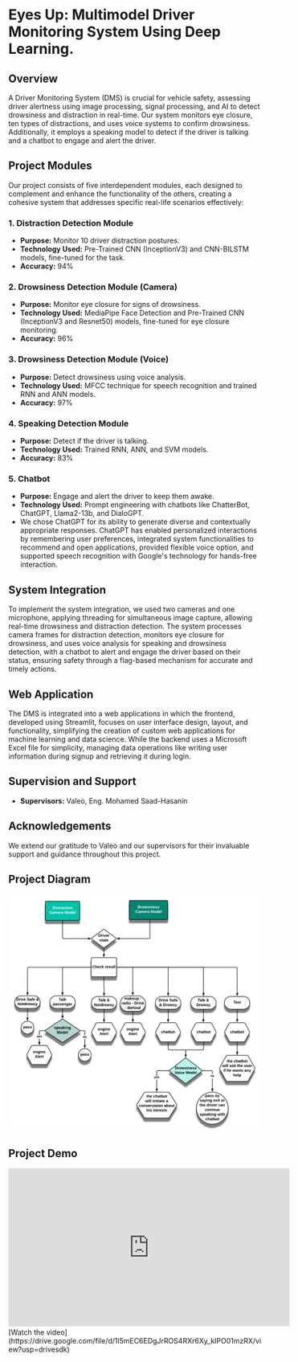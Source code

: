 # Eyes Up: Multimodel Driver Monitoring System Using Deep Learning.

## Overview

A Driver Monitoring System (DMS) is crucial for vehicle safety, assessing driver alertness using image processing, signal processing, and AI to detect drowsiness and distraction in real-time. Our system monitors eye closure, ten types of distractions, and uses voice systems to confirm drowsiness. Additionally, it employs a speaking model to detect if the driver is talking and a chatbot to engage and alert the driver.

## Project Modules

Our project consists of five interdependent modules, each designed to complement and enhance the functionality of the others, creating a cohesive system that addresses specific real-life scenarios effectively:

### 1. Distraction Detection Module
- **Purpose:** Monitor 10 driver distraction postures.
- **Technology Used:** Pre-Trained CNN (InceptionV3) and CNN-BILSTM models, fine-tuned for the task.
- **Accuracy:** 94%

### 2. Drowsiness Detection Module (Camera)
- **Purpose:** Monitor eye closure for signs of drowsiness.
- **Technology Used:** MediaPipe Face Detection and Pre-Trained CNN (InceptionV3 and Resnet50) models, fine-tuned for eye closure monitoring.
- **Accuracy:** 96%
  
### 3. Drowsiness Detection Module (Voice)
- **Purpose:** Detect drowsiness using voice analysis.
- **Technology Used:** MFCC technique for speech recognition and trained RNN and ANN models.
- **Accuracy:** 97%
  
### 4. Speaking Detection Module
- **Purpose:** Detect if the driver is talking.
- **Technology Used:** Trained RNN, ANN, and SVM models.
- **Accuracy:** 83%

### 5. Chatbot
- **Purpose:** Engage and alert the driver to keep them awake.
- **Technology Used:** Prompt engineering with chatbots like ChatterBot, ChatGPT, Llama2-13b, and DialoGPT.
- We chose ChatGPT for its ability to generate diverse and contextually appropriate responses. ChatGPT has enabled personalized interactions by remembering user preferences, integrated system functionalities to recommend and open applications, provided flexible voice option, and supported speech recognition with Google's technology for hands-free interaction.

## System Integration

To implement the system integration, we used two cameras and one microphone, applying threading for simultaneous image capture, allowing real-time drowsiness and distraction detection. The system processes camera frames for distraction detection, monitors eye closure for drowsiness, and uses voice analysis for speaking and drowsiness detection, with a chatbot to alert and engage the driver based on their status, ensuring safety through a flag-based mechanism for accurate and timely actions.

## Web Application

The DMS is integrated into a web applications in which the frontend, developed using Streamlit, focuses on user interface design, layout, and functionality, simplifying the creation of custom web applications for machine learning and data science. While the backend uses a Microsoft Excel file for simplicity, managing data operations like writing user information during signup and retrieving it during login.


## Supervision and Support

- **Supervisors:** Valeo, Eng. Mohamed Saad-Hasanin

## Acknowledgements

We extend our gratitude to Valeo and our supervisors for their invaluable support and guidance throughout this project.

## Project Diagram

![Project Diagram](https://github.com/mariamhanafy02/EyesUp_Multimodal_Driver_Monitoring_System_using_deep_learning/blob/main/gp%20flow.png)

## Project Demo
<iframe width="560" height="315" src="https://drive.google.com/file/d/1l5mEC6EDgJrROS4RXr6Xy_kIPO01mzRX/view?usp=drivesdk" frameborder="0" allowfullscreen></iframe>
[Watch the video](https://drive.google.com/file/d/1l5mEC6EDgJrROS4RXr6Xy_kIPO01mzRX/view?usp=drivesdk)


